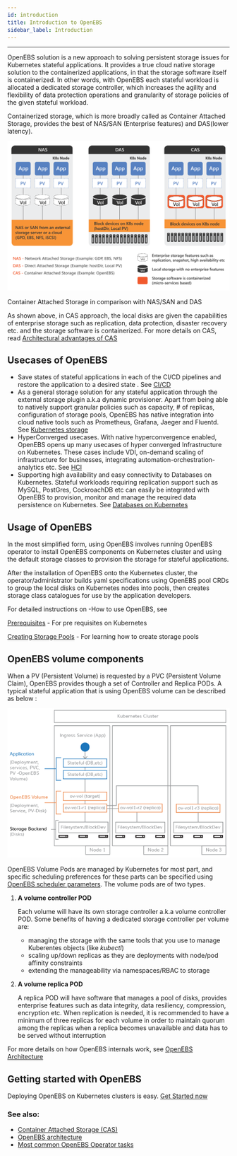 ```yaml
---
id: introduction
title: Introduction to OpenEBS
sidebar_label: Introduction
---
```


------

OpenEBS solution is a new approach to solving persistent storage issues for Kubernetes stateful applications. It provides a true cloud native storage solution to the containerized applications, in that the storage software itself is containerized. In other words, with OpenEBS each stateful workload is allocated a dedicated storage controller, which increases the agility and flexibility of data protection operations and granularity of storage policies of the given stateful workload. 

Containerized storage, which is more broadly called as Container Attached Storage, provides the best of NAS/SAN (Enterprise features) and DAS(lower latency). 



![image](/docs/assets/das-nas-cas.png)



Container Attached Storage in comparison with NAS/SAN and DAS



As shown above, in CAS approach, the local disks are given the capabilities of enterprise storage such as replication, data protection, disaster recovery etc. and the storage software is containerized. For more details on CAS, read [Architectural advantages of CAS](/docs/conceptcas.html)



## Usecases of OpenEBS

- Save states of stateful applications in each of the CI/CD pipelines and restore the application to a desired state . See [CI/CD](/docs/cicd.html)
- As a general storage solution for any stateful application through the external storage plugin a.k.a dynamic provisioner. Apart from being able to natively support granular policies such as capacity, # of replicas, configuration of storage pools, OpenEBS has native integration into cloud native tools such as Prometheus, Grafana, Jaeger and Fluentd. See [Kubernetes storage](/docs/k8sstorage.html)
- HyperConverged usecases. With native hyperconvergence enabled, OpenEBS opens up many usecases of hyper converged Infrastructure on Kubernetes. These cases include VDI, on-demand scaling of infrastructure for businesses, integrating automation-orchestration-analytics etc.  See [HCI](/docs/hyperconverged.html)
- Supporting high availability and easy connectivity to Databases on Kubernetes. Stateful workloads requiring replication support such as MySQL, PostGres, CockroachDB etc can easily be integrated with OpenEBS to provision, monitor and manage the required data persistence on Kubernetes. See [Databases on Kubernetes](/docs/databases.html)



## Usage of OpenEBS

In the most simplified form, using OpenEBS involves running OpenEBS operator to install OpenEBS components on Kubernetes cluster and using the default storage classes to provision the storage for stateful applications. 

After the installation of OpenEBS onto the Kubernetes cluster, the operator/administrator builds yaml specifications using  OpenEBS pool CRDs to group the local disks on Kubernetes nodes into pools, then creates storage class catalogues for use by the application developers. 



For detailed instructions on -How to use OpenEBS, see

[Prerequisites](/docs/prerequisites.html) - For pre requisites on Kubernetes

[Creating Storage Pools](/docs/setupstoragepools.html) - For learning how to create storage pools



## OpenEBS volume components

When a PV (Persistent Volume) is requested by a PVC (Persistent Volume Claim), OpenEBS provides though a set of Controller and Replica PODs.  A typical stateful application that is using OpenEBS volume can be described as below :

![image](/docs/assets/openebs-pv-2replica.png)

OpenEBS Volume Pods  are managed by Kubernetes for most part, and specific scheduling preferences for these parts can be specified using  [OpenEBS scheduler parameters](/docs/openebsscheduler.html).  The volume pods are of two types. 

1. **A volume controller POD**

   Each volume will have its own storage controller a.k.a volume controller POD. Some benefits of having a dedicated storage controller per volume are:

   - managing the storage with the same tools that you use to manage Kuberentes objects (like *kubectl*)
   - scaling up/down replicas as they are deployments with node/pod affinity constraints
   - extending the manageability via namespaces/RBAC to storage

2. **A volume replica POD**

   A replica POD will have software that manages a pool of disks, provides enterprise features such as data integrity, data resiliency, compression, encryption etc. When replication is needed, it is recommended to have a minimum of three replicas for each volume in order to maintain quorum among the replicas when a replica becomes unavailable and data has to be served without interruption

For more details on how OpenEBS internals work, see [OpenEBS Architecture](/docs/architecture.html) 



## Getting started with OpenEBS

Deploying OpenEBS on Kubernetes clusters is easy. [Get Started now](/docs/quickstartguide.html)



### See also:

- [Container Attached Storage (CAS)](/docs/conceptcas.html)
- [OpenEBS architecture](/docs/architecture.html)
- [Most common OpenEBS Operator tasks](/docs/operatortasks.html)



<!-- Hotjar Tracking Code for https://docs.openebs.io -->
<script>
   (function(h,o,t,j,a,r){
       h.hj=h.hj||function(){(h.hj.q=h.hj.q||[]).push(arguments)};
       h._hjSettings={hjid:785693,hjsv:6};
       a=o.getElementsByTagName('head')[0];
       r=o.createElement('script');r.async=1;
       r.src=t+h._hjSettings.hjid+j+h._hjSettings.hjsv;
       a.appendChild(r);
   })(window,document,'https://static.hotjar.com/c/hotjar-','.js?sv=');
</script>
